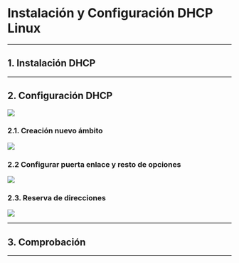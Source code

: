 
# Instalación y Configuración DHCP Linux

---

## 1. Instalación DHCP



---

## 2. Configuración DHCP



![](./images.png)

### 2.1. Creación nuevo ámbito



![](./images.png)

### 2.2 Configurar puerta enlace y resto de opciones



![](./images.png)

### 2.3. Reserva de direcciones



![](./images.png)

---

## 3. Comprobación



---
